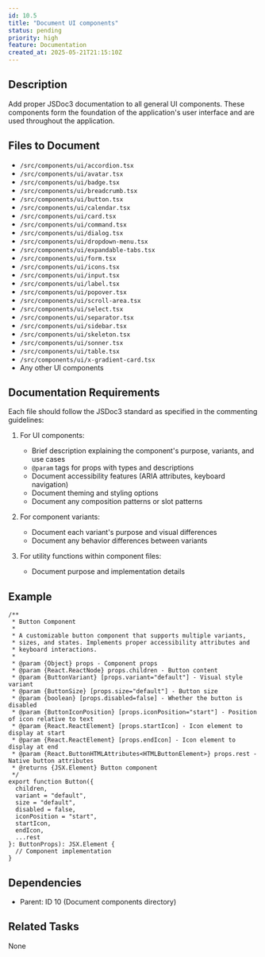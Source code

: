 ```yaml
---
id: 10.5
title: "Document UI components"
status: pending
priority: high
feature: Documentation
created_at: 2025-05-21T21:15:10Z
---
```


## Description

Add proper JSDoc3 documentation to all general UI components. These components form the foundation of the application's user interface and are used throughout the application.

## Files to Document

- `/src/components/ui/accordion.tsx`
- `/src/components/ui/avatar.tsx`
- `/src/components/ui/badge.tsx`
- `/src/components/ui/breadcrumb.tsx`
- `/src/components/ui/button.tsx`
- `/src/components/ui/calendar.tsx`
- `/src/components/ui/card.tsx`
- `/src/components/ui/command.tsx`
- `/src/components/ui/dialog.tsx`
- `/src/components/ui/dropdown-menu.tsx`
- `/src/components/ui/expandable-tabs.tsx`
- `/src/components/ui/form.tsx`
- `/src/components/ui/icons.tsx`
- `/src/components/ui/input.tsx`
- `/src/components/ui/label.tsx`
- `/src/components/ui/popover.tsx`
- `/src/components/ui/scroll-area.tsx`
- `/src/components/ui/select.tsx`
- `/src/components/ui/separator.tsx`
- `/src/components/ui/sidebar.tsx`
- `/src/components/ui/skeleton.tsx`
- `/src/components/ui/sonner.tsx`
- `/src/components/ui/table.tsx`
- `/src/components/ui/x-gradient-card.tsx`
- Any other UI components

## Documentation Requirements

Each file should follow the JSDoc3 standard as specified in the commenting guidelines:

1. For UI components:
   - Brief description explaining the component's purpose, variants, and use cases
   - `@param` tags for props with types and descriptions
   - Document accessibility features (ARIA attributes, keyboard navigation)
   - Document theming and styling options
   - Document any composition patterns or slot patterns

2. For component variants:
   - Document each variant's purpose and visual differences
   - Document any behavior differences between variants

3. For utility functions within component files:
   - Document purpose and implementation details

## Example

```tsx
/**
 * Button Component
 * 
 * A customizable button component that supports multiple variants,
 * sizes, and states. Implements proper accessibility attributes and
 * keyboard interactions.
 *
 * @param {Object} props - Component props
 * @param {React.ReactNode} props.children - Button content
 * @param {ButtonVariant} [props.variant="default"] - Visual style variant
 * @param {ButtonSize} [props.size="default"] - Button size
 * @param {boolean} [props.disabled=false] - Whether the button is disabled
 * @param {ButtonIconPosition} [props.iconPosition="start"] - Position of icon relative to text
 * @param {React.ReactElement} [props.startIcon] - Icon element to display at start
 * @param {React.ReactElement} [props.endIcon] - Icon element to display at end
 * @param {React.ButtonHTMLAttributes<HTMLButtonElement>} props.rest - Native button attributes
 * @returns {JSX.Element} Button component
 */
export function Button({
  children,
  variant = "default",
  size = "default",
  disabled = false,
  iconPosition = "start",
  startIcon,
  endIcon,
  ...rest
}: ButtonProps): JSX.Element {
  // Component implementation
}
```

## Dependencies

- Parent: ID 10 (Document components directory)

## Related Tasks

None
